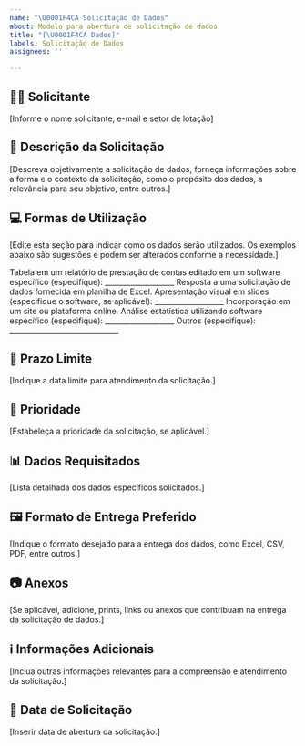```yaml
---
name: "\U0001F4CA Solicitação de Dados"
about: Modelo para abertura de solicitação de dados
title: "[\U0001F4CA Dados]"
labels: Solicitação de Dados
assignees: ''

---
```


## 🙋‍♂️ Solicitante
[Informe o nome solicitante, e-mail e setor de lotação]

## 📝 Descrição da Solicitação
[Descreva objetivamente a solicitação de dados, forneça informações sobre a forma e o contexto da solicitação, como o propósito dos dados, a relevância para seu objetivo, entre outros.]

## 💻 Formas de Utilização
[Edite esta seção para indicar como os dados serão utilizados. Os exemplos abaixo são sugestões e podem ser alterados conforme a necessidade.]

Tabela em um relatório de prestação de contas editado em um software específico (especifique): ___________________
Resposta a uma solicitação de dados fornecida em planilha de Excel.
Apresentação visual em slides (especifique o software, se aplicável): ___________________
Incorporação em um site ou plataforma online.
Análise estatística utilizando software específico (especifique): ___________________
Outros (especifique): ______________________________

## 📅 Prazo Limite
[Indique a data limite para atendimento da solicitação.]

## 🚀 Prioridade
[Estabeleça a prioridade da solicitação, se aplicável.]

## 📊 Dados Requisitados
[Lista detalhada dos dados específicos solicitados.]

## 🖼️ Formato de Entrega Preferido
[Indique o formato desejado para a entrega dos dados, como Excel, CSV, PDF, entre outros.]

## 📷 Anexos
[Se aplicável, adicione, prints, links ou anexos que contribuam na entrega da solicitação de dados.]

## ℹ️ Informações Adicionais
[Inclua outras informações relevantes para a compreensão e atendimento da solicitação.]

## 📅 Data de Solicitação
[Inserir data de abertura da solicitação.]
